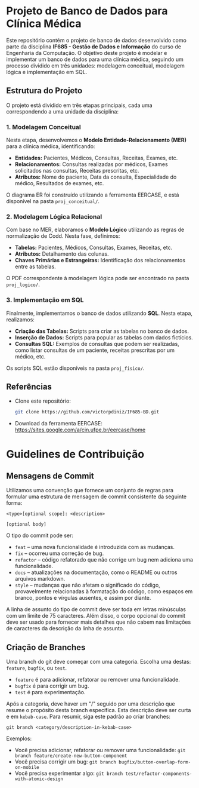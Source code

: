 # Projeto de Banco de Dados para Clínica Médica

Este repositório contém o projeto de banco de dados desenvolvido como parte da disciplina **IF685 - Gestão de Dados e Informação** do curso de Engenharia da Computação. O objetivo deste projeto é modelar e implementar um banco de dados para uma clínica médica, seguindo um processo dividido em três unidades: modelagem conceitual, modelagem lógica e implementação em SQL.

## Estrutura do Projeto

O projeto está dividido em três etapas principais, cada uma correspondendo a uma unidade da disciplina:

### 1. Modelagem Conceitual
Nesta etapa, desenvolvemos o **Modelo Entidade-Relacionamento (MER)** para a clínica médica, identificando:
- **Entidades:** Pacientes, Médicos, Consultas, Receitas, Exames, etc.
- **Relacionamentos:** Consultas realizadas por médicos, Exames solicitados nas consultas, Receitas prescritas, etc.
- **Atributos:** Nome do paciente, Data da consulta, Especialidade do médico, Resultados de exames, etc.

O diagrama ER foi construído utilizando a ferramenta EERCASE, e está disponível na pasta `proj_conceitual/`.

### 2. Modelagem Lógica Relacional
Com base no MER, elaboramos o **Modelo Lógico** utilizando as regras de normalização de Codd. Nesta fase, definimos:
- **Tabelas:** Pacientes, Médicos, Consultas, Exames, Receitas, etc.
- **Atributos:** Detalhamento das colunas.
- **Chaves Primárias e Estrangeiras:** Identificação dos relacionamentos entre as tabelas.

O PDF correspondente à modelagem lógica pode ser encontrado na pasta `proj_logico/`.

### 3. Implementação em SQL
Finalmente, implementamos o banco de dados utilizando **SQL**. Nesta etapa, realizamos:
- **Criação das Tabelas:** Scripts para criar as tabelas no banco de dados.
- **Inserção de Dados:** Scripts para popular as tabelas com dados fictícios.
- **Consultas SQL:** Exemplos de consultas que podem ser realizadas, como listar consultas de um paciente, receitas prescritas por um médico, etc.

Os scripts SQL estão disponíveis na pasta `proj_fisico/`.

## Referências
- Clone este repositório:
   ```bash
   git clone https://github.com/victorpdiniz/IF685-BD.git
- Download da ferramenta EERCASE: https://sites.google.com/a/cin.ufpe.br/eercase/home

# Guidelines de Contribuição

## Mensagens de Commit

Utilizamos uma convenção que fornece um conjunto de regras para formular uma estrutura de mensagem de commit consistente da seguinte forma:

```
<type>[optional scope]: <description>

[optional body]
```

O tipo do commit pode ser:

- `feat` – uma nova funcionalidade é introduzida com as mudanças.
- `fix` – ocorreu uma correção de bug.
- `refactor` – código refatorado que não corrige um bug nem adiciona uma funcionalidade.
- `docs` – atualizações na documentação, como o README ou outros arquivos markdown.
- `style` – mudanças que não afetam o significado do código, provavelmente relacionadas à formatação do código, como espaços em branco, pontos e vírgulas ausentes, e assim por diante.

A linha de assunto do tipo de commit deve ser toda em letras minúsculas com um limite de 75 caracteres. Além disso, o corpo opcional do commit deve ser usado para fornecer mais detalhes que não cabem nas limitações de caracteres da descrição da linha de assunto.

## Criação de Branches

Uma branch do git deve começar com uma categoria. Escolha uma destas: `feature`, `bugfix`, ou `test`.

- `feature` é para adicionar, refatorar ou remover uma funcionalidade.
- `bugfix` é para corrigir um bug.
- `test` é para experimentação.

Após a categoria, deve haver um "/" seguido por uma descrição que resume o propósito desta branch específica. Esta descrição deve ser curta e em `kebab-case`. Para resumir, siga este padrão ao criar branches:

```
git branch <category/description-in-kebab-case>
```

Exemplos:

- Você precisa adicionar, refatorar ou remover uma funcionalidade: `git branch feature/create-new-button-component`
- Você precisa corrigir um bug: `git branch bugfix/button-overlap-form-on-mobile`
- Você precisa experimentar algo: `git branch test/refactor-components-with-atomic-design`
